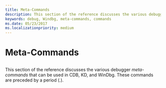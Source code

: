 ```yaml
---
title: Meta-Commands
description: This section of the reference discusses the various debugger meta-commands that can be used in CDB, KD, and WinDbg.
keywords: debug, Windbg, meta-commands, commands
ms.date: 05/23/2017
ms.localizationpriority: medium
---
```


# Meta-Commands


## <span id="ddk_meta_commands_dbg"></span><span id="DDK_META_COMMANDS_DBG"></span>


This section of the reference discusses the various debugger *meta-commands* that can be used in CDB, KD, and WinDbg. These commands are preceded by a period (.).

 

 





